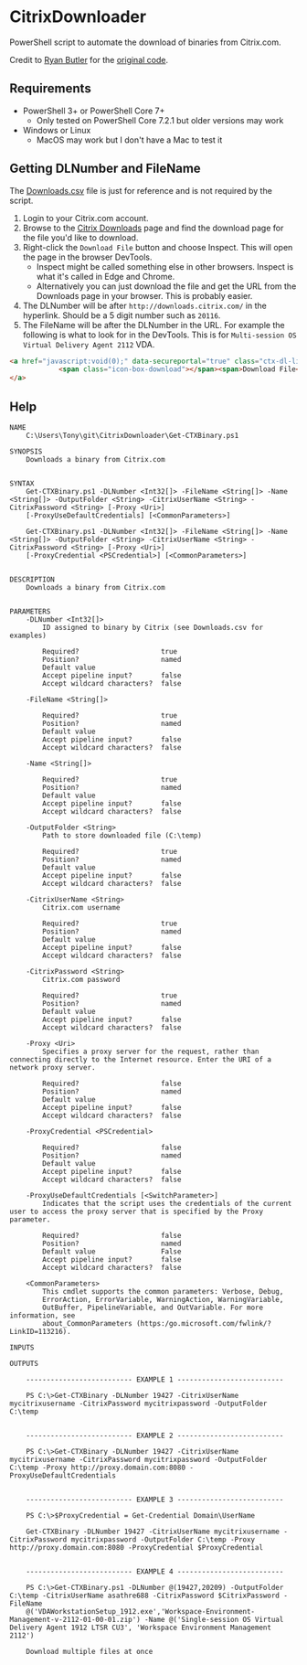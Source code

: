 # CitrixDownloader
PowerShell script to automate the download of binaries from Citrix.com.

Credit to [Ryan Butler](https://github.com/ryancbutler) for the [original code](https://github.com/ryancbutler/Citrix/blob/master/XenDesktop/AutoDownload/Helpers/Get-CTXBinary.ps1).

## Requirements
* PowerShell 3+ or PowerShell Core 7+
  * Only tested on PowerShell Core 7.2.1 but older versions may work
* Windows or Linux
  * MacOS may work but I don't have a Mac to test it

## Getting DLNumber and FileName

The [Downloads.csv](Downloads.csv) file is just for reference and is not required by the script.

1. Login to your Citrix.com account.
2. Browse to the [Citrix Downloads](https://www.citrix.com/downloads/) page and find the download page for the file you'd like to download.
3. Right-click the `Download File` button and choose Inspect. This will open the page in the browser DevTools.
   * Inspect might be called something else in other browsers. Inspect is what it's called in Edge and Chrome.
   * Alternatively you can just download the file and get the URL from the Downloads page in your browser. This is probably easier.
4. The DLNumber will be after `http://downloads.citrix.com/` in the hyperlink. Should be a 5 digit number such as `20116`.
5. The FileName will be after the DLNumber in the URL. For example the following is what to look for in the DevTools. This is for `Multi-session OS Virtual Delivery Agent 2112` VDA.
   
```html
<a href="javascript:void(0);" data-secureportal="true" class="ctx-dl-link ctx-photo" rel="https://secureportal.citrix.com/udl.asp?DLID=20116&amp;URL=https://downloads.citrix.com/20116/VDAServerSetup_2112.exe" id="downloadcomponent">
            <span class="icon-box-download"></span><span>Download File</span>
</a>
```

## Help
```
NAME
    C:\Users\Tony\git\CitrixDownloader\Get-CTXBinary.ps1
    
SYNOPSIS
    Downloads a binary from Citrix.com
    
    
SYNTAX
    Get-CTXBinary.ps1 -DLNumber <Int32[]> -FileName <String[]> -Name <String[]> -OutputFolder <String> -CitrixUserName <String> -CitrixPassword <String> [-Proxy <Uri>] 
    [-ProxyUseDefaultCredentials] [<CommonParameters>]
    
    Get-CTXBinary.ps1 -DLNumber <Int32[]> -FileName <String[]> -Name <String[]> -OutputFolder <String> -CitrixUserName <String> -CitrixPassword <String> [-Proxy <Uri>] 
    [-ProxyCredential <PSCredential>] [<CommonParameters>]
    
    
DESCRIPTION
    Downloads a binary from Citrix.com
    

PARAMETERS
    -DLNumber <Int32[]>
        ID assigned to binary by Citrix (see Downloads.csv for examples)
        
        Required?                    true
        Position?                    named
        Default value                
        Accept pipeline input?       false
        Accept wildcard characters?  false
        
    -FileName <String[]>
        
        Required?                    true
        Position?                    named
        Default value                
        Accept pipeline input?       false
        Accept wildcard characters?  false
        
    -Name <String[]>
        
        Required?                    true
        Position?                    named
        Default value                
        Accept pipeline input?       false
        Accept wildcard characters?  false
        
    -OutputFolder <String>
        Path to store downloaded file (C:\temp)
        
        Required?                    true
        Position?                    named
        Default value                
        Accept pipeline input?       false
        Accept wildcard characters?  false
        
    -CitrixUserName <String>
        Citrix.com username
        
        Required?                    true
        Position?                    named
        Default value                
        Accept pipeline input?       false
        Accept wildcard characters?  false
        
    -CitrixPassword <String>
        Citrix.com password
        
        Required?                    true
        Position?                    named
        Default value                
        Accept pipeline input?       false
        Accept wildcard characters?  false
        
    -Proxy <Uri>
        Specifies a proxy server for the request, rather than connecting directly to the Internet resource. Enter the URI of a network proxy server.
        
        Required?                    false
        Position?                    named
        Default value                
        Accept pipeline input?       false
        Accept wildcard characters?  false
        
    -ProxyCredential <PSCredential>
        
        Required?                    false
        Position?                    named
        Default value                
        Accept pipeline input?       false
        Accept wildcard characters?  false
        
    -ProxyUseDefaultCredentials [<SwitchParameter>]
        Indicates that the script uses the credentials of the current user to access the proxy server that is specified by the Proxy parameter.
        
        Required?                    false
        Position?                    named
        Default value                False
        Accept pipeline input?       false
        Accept wildcard characters?  false
        
    <CommonParameters>
        This cmdlet supports the common parameters: Verbose, Debug,
        ErrorAction, ErrorVariable, WarningAction, WarningVariable,
        OutBuffer, PipelineVariable, and OutVariable. For more information, see 
        about_CommonParameters (https:/go.microsoft.com/fwlink/?LinkID=113216). 
    
INPUTS
    
OUTPUTS
    
    -------------------------- EXAMPLE 1 --------------------------
    
    PS C:\>Get-CTXBinary -DLNumber 19427 -CitrixUserName mycitrixusername -CitrixPassword mycitrixpassword -OutputFolder C:\temp
    
    
    -------------------------- EXAMPLE 2 --------------------------
    
    PS C:\>Get-CTXBinary -DLNumber 19427 -CitrixUserName mycitrixusername -CitrixPassword mycitrixpassword -OutputFolder C:\temp -Proxy http://proxy.domain.com:8080 -ProxyUseDefaultCredentials
    
    
    -------------------------- EXAMPLE 3 --------------------------
    
    PS C:\>$ProxyCredential = Get-Credential Domain\UserName
    
    Get-CTXBinary -DLNumber 19427 -CitrixUserName mycitrixusername -CitrixPassword mycitrixpassword -OutputFolder C:\temp -Proxy http://proxy.domain.com:8080 -ProxyCredential $ProxyCredential
    
    
    -------------------------- EXAMPLE 4 --------------------------
    
    PS C:\>Get-CTXBinary.ps1 -DLNumber @(19427,20209) -OutputFolder C:\temp -CitrixUserName asathre688 -CitrixPassword $CitrixPassword -FileName 
    @('VDAWorkstationSetup_1912.exe','Workspace-Environment-Management-v-2112-01-00-01.zip') -Name @('Single-session OS Virtual Delivery Agent 1912 LTSR CU3', 'Workspace Environment Management 2112')
    
    Download multiple files at once
```
